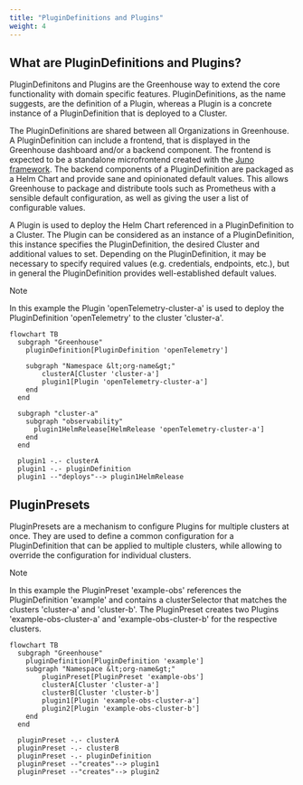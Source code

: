 ```yaml
---
title: "PluginDefinitions and Plugins"
weight: 4
---
```


## What are PluginDefinitions and Plugins?

PluginDefinitons and Plugins are the Greenhouse way to extend the core functionality with domain specific features.
PluginDefinitions, as the name suggests, are the definition of a Plugin, whereas a Plugin is a concrete instance of a PluginDefinition that is deployed to a Cluster.

The PluginDefinitions are shared between all Organizations in Greenhouse. A PluginDefinition can include a frontend, that is displayed in the Greenhouse dashboard and/or a backend component. The frontend is expected to be a standalone microfrontend created with the [Juno framework](https://github.com/cloudoperators/juno).
The backend components of a PluginDefinition are packaged as a Helm Chart and provide sane and opinionated default values. This allows Greenhouse to package and distribute tools such as Prometheus with a sensible default configuration, as well as giving the user a list of configurable values.

A Plugin is used to deploy the Helm Chart referenced in a PluginDefinition to a Cluster. The Plugin can be considered as an instance of a PluginDefinition, this instance specifies the PluginDefinition, the desired Cluster and additional values to set. Depending on the PluginDefinition, it may be necessary to specify required values (e.g. credentials, endpoints, etc.), but in general the PluginDefinition provides well-established default values.

> [!NOTE]
> In this example the Plugin 'openTelemetry-cluster-a' is used to deploy the PluginDefinition 'openTelemetry' to the cluster 'cluster-a'.

```mermaid
flowchart TB
  subgraph "Greenhouse"
    pluginDefinition[PluginDefinition 'openTelemetry']

    subgraph "Namespace &lt;org-name&gt;"
        clusterA[Cluster 'cluster-a']
        plugin1[Plugin 'openTelemetry-cluster-a']
    end
  end

  subgraph "cluster-a"
    subgraph "observability"
      plugin1HelmRelease[HelmRelease 'openTelemetry-cluster-a']
    end
  end

  plugin1 -.- clusterA
  plugin1 -.- pluginDefinition
  plugin1 --"deploys"--> plugin1HelmRelease
```

## PluginPresets

PluginPresets are a mechanism to configure Plugins for multiple clusters at once. They are used to define a common configuration for a PluginDefinition that can be applied to multiple clusters, while allowing to override the configuration for individual clusters.

> [!NOTE]
> In this example the PluginPreset 'example-obs' references the PluginDefinition 'example' and contains a clusterSelector that matches the clusters 'cluster-a' and 'cluster-b'. The PluginPreset creates two Plugins 'example-obs-cluster-a' and 'example-obs-cluster-b' for the respective clusters.

```mermaid
flowchart TB
  subgraph "Greenhouse"
    pluginDefinition[PluginDefinition 'example']
    subgraph "Namespace &lt;org-name&gt;"
        pluginPreset[PluginPreset 'example-obs']
        clusterA[Cluster 'cluster-a']
        clusterB[Cluster 'cluster-b']
        plugin1[Plugin 'example-obs-cluster-a']
        plugin2[Plugin 'example-obs-cluster-b']
    end
  end

  pluginPreset -.- clusterA
  pluginPreset -.- clusterB
  pluginPreset -.- pluginDefinition
  pluginPreset --"creates"--> plugin1
  pluginPreset --"creates"--> plugin2
```
